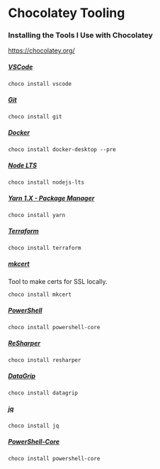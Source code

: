 # Chocolatey Tooling

### Installing the Tools I Use with Chocolatey
https://chocolatey.org/

##### [VSCode](https://code.visualstudio.com/)
```shell
choco install vscode 
```

##### [Git](https://git-scm.com/download/win)
```shell
choco install git
```


##### [Docker](https://www.docker.com/products/docker-desktop)
```shell
choco install docker-desktop --pre 
```

##### [Node LTS](https://nodejs.org/en/)
```shell
choco install nodejs-lts
```

##### [Yarn 1.X - Package Manager](https://github.com/yarnpkg/yarn)
```shell
choco install yarn
```

##### [Terraform](https://www.terraform.io/)
```shell
choco install terraform
```

##### [mkcert](https://github.com/FiloSottile/mkcert)
Tool to make certs for SSL locally.
```shell
choco install mkcert
```

##### [PowerShell](https://docs.microsoft.com/en-us/powershell/)
```shell
choco install powershell-core
```

##### [ReSharper](https://www.jetbrains.com/resharper/)
```shell
choco install resharper
```

##### [DataGrip](https://www.jetbrains.com/datagrip/)
```shell
choco install datagrip
```

##### [jq](https://stedolan.github.io/jq/download/)
```shell
choco install jq
```

##### [PowerShell-Core](https://docs.microsoft.com/en-us/powershell/scripting/overview)
```shell
choco install powershell-core
```

